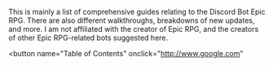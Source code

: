 This is mainly a list of comprehensive guides relating to the Discord Bot Epic RPG. There are also different walkthroughs, breakdowns of new updates, and more. I am not affiliated with the creator of Epic RPG, and the creators of other Epic RPG-related bots suggested here.

<button name="Table of Contents" onclick="http://www.google.com"
